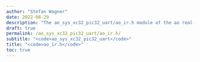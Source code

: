 ```yaml
---
author: "Stefan Wagner"
date: 2022-08-29
description: "The ao_sys_xc32_pic32_uart/ao_ir.h module of the ao real-time operating system."
draft: true
permalink: /ao_sys_xc32_pic32_uart/ao_ir.h/ 
subtitle: "<code>ao_sys_xc32_pic32_uart</code>"
title: "<code>ao_ir.h</code>"
toc: true
---
```


